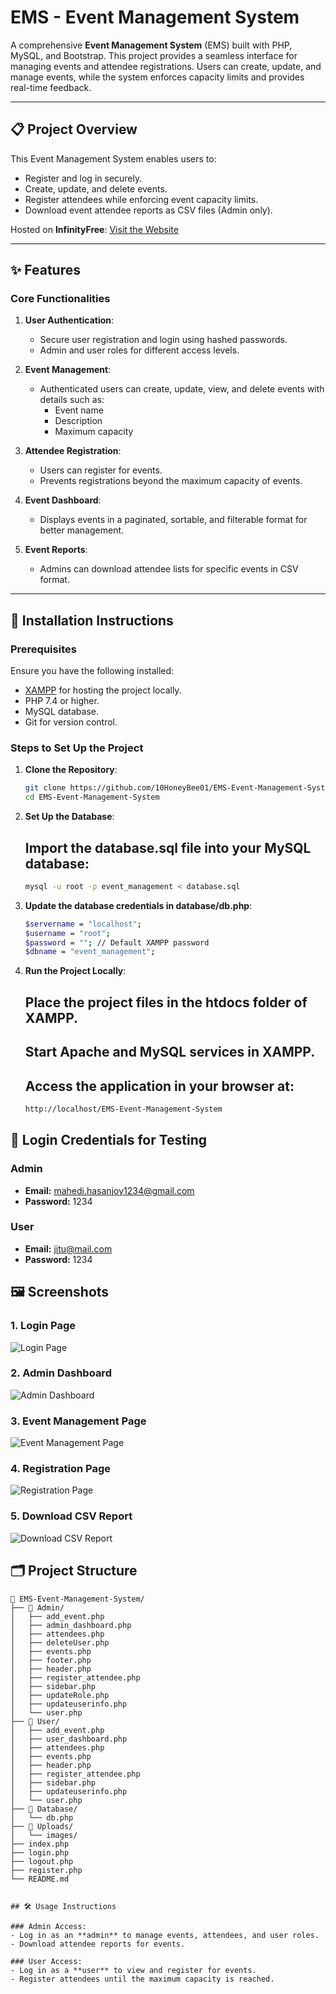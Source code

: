 # EMS - Event Management System

A comprehensive **Event Management System** (EMS) built with PHP, MySQL, and Bootstrap. This project provides a seamless interface for managing events and attendee registrations. Users can create, update, and manage events, while the system enforces capacity limits and provides real-time feedback.

---

## 📋 Project Overview

This Event Management System enables users to:
- Register and log in securely.
- Create, update, and delete events.
- Register attendees while enforcing event capacity limits.
- Download event attendee reports as CSV files (Admin only).

Hosted on **InfinityFree**: [Visit the Website](http://eventos.infinityfreeapp.com/)

---

## ✨ Features

### Core Functionalities
1. **User Authentication**:
   - Secure user registration and login using hashed passwords.
   - Admin and user roles for different access levels.

2. **Event Management**:
   - Authenticated users can create, update, view, and delete events with details such as:
     - Event name
     - Description
     - Maximum capacity

3. **Attendee Registration**:
   - Users can register for events.
   - Prevents registrations beyond the maximum capacity of events.

4. **Event Dashboard**:
   - Displays events in a paginated, sortable, and filterable format for better management.

5. **Event Reports**:
   - Admins can download attendee lists for specific events in CSV format.

---

## 🚀 Installation Instructions

### Prerequisites
Ensure you have the following installed:
- [XAMPP](https://www.apachefriends.org/) for hosting the project locally.
- PHP 7.4 or higher.
- MySQL database.
- Git for version control.

### Steps to Set Up the Project
1. **Clone the Repository**:
   ```bash
   git clone https://github.com/10HoneyBee01/EMS-Event-Management-System.git
   cd EMS-Event-Management-System
2. **Set Up the Database**:
   ## Import the database.sql file into your MySQL database:
   ```bash
   mysql -u root -p event_management < database.sql
3. **Update the database credentials in database/db.php**:
   ```bash
   $servername = "localhost";
   $username = "root";
   $password = ""; // Default XAMPP password
   $dbname = "event_management";
5. **Run the Project Locally**:
   ## Place the project files in the htdocs folder of XAMPP.
   ## Start Apache and MySQL services in XAMPP.
   ## Access the application in your browser at:
   ```bash
   http://localhost/EMS-Event-Management-System

## 🔑 Login Credentials for Testing

### Admin
- **Email:** mahedi.hasanjoy1234@gmail.com  
- **Password:** 1234  

### User
- **Email:** jitu@mail.com  
- **Password:** 1234  

## 🖼️ Screenshots

### 1. Login Page
![Login Page](uploads/images/login-page.png)

### 2. Admin Dashboard
![Admin Dashboard](uploads/images/admin-dashboard.png)

### 3. Event Management Page
![Event Management Page](uploads/images/event-management-page.png)

### 4. Registration Page
![Registration Page](uploads/images/registration-page.png)

### 5. Download CSV Report
![Download CSV Report](uploads/images/download-csv-report.png)

## 🗂️ Project Structure

```plaintext
📁 EMS-Event-Management-System/
├── 📁 Admin/
│   ├── add_event.php
│   ├── admin_dashboard.php
│   ├── attendees.php
│   ├── deleteUser.php
│   ├── events.php
│   ├── footer.php
│   ├── header.php
│   ├── register_attendee.php
│   ├── sidebar.php
│   ├── updateRole.php
│   ├── updateuserinfo.php
│   └── user.php
├── 📁 User/
│   ├── add_event.php
│   ├── user_dashboard.php
│   ├── attendees.php
│   ├── events.php
│   ├── header.php
│   ├── register_attendee.php
│   ├── sidebar.php
│   ├── updateuserinfo.php
│   └── user.php
├── 📁 Database/
│   └── db.php
├── 📁 Uploads/
│   └── images/
├── index.php
├── login.php
├── logout.php
├── register.php
└── README.md


## 🛠️ Usage Instructions

### Admin Access:
- Log in as an **admin** to manage events, attendees, and user roles.
- Download attendee reports for events.

### User Access:
- Log in as a **user** to view and register for events.
- Register attendees until the maximum capacity is reached.
